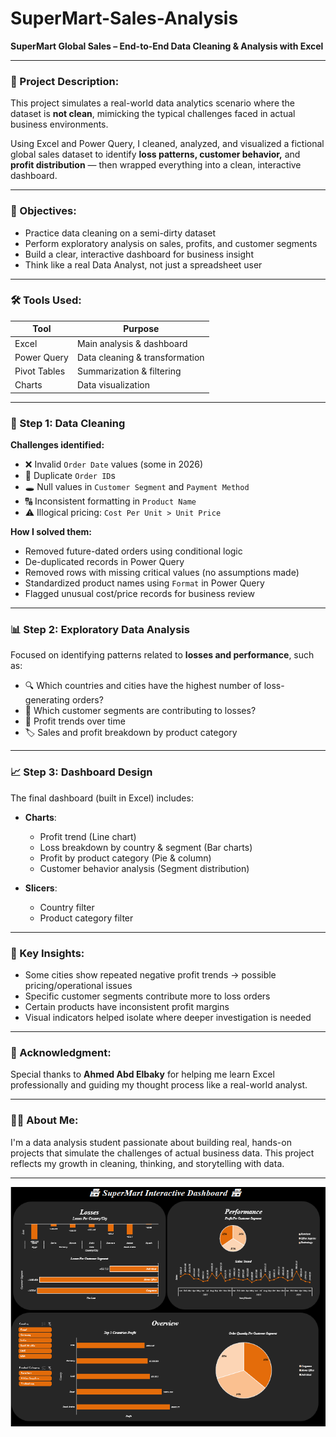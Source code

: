 # SuperMart-Sales-Analysis

**SuperMart Global Sales – End-to-End Data Cleaning & Analysis with Excel**

---

### 📌 Project Description:

This project simulates a real-world data analytics scenario where the dataset is **not clean**, mimicking the typical challenges faced in actual business environments.

Using Excel and Power Query, I cleaned, analyzed, and visualized a fictional global sales dataset to identify **loss patterns, customer behavior,** and **profit distribution** — then wrapped everything into a clean, interactive dashboard.

---

### 🎯 Objectives:

* Practice data cleaning on a semi-dirty dataset
* Perform exploratory analysis on sales, profits, and customer segments
* Build a clear, interactive dashboard for business insight
* Think like a real Data Analyst, not just a spreadsheet user

---

### 🛠 Tools Used:

| Tool         | Purpose                        |
| ------------ | ------------------------------ |
| Excel        | Main analysis & dashboard      |
| Power Query  | Data cleaning & transformation |
| Pivot Tables | Summarization & filtering      |
| Charts       | Data visualization             |

---

### 🧹 Step 1: Data Cleaning

**Challenges identified:**

* ❌ Invalid `Order Date` values (some in 2026)
* 🔁 Duplicate `Order ID`s
* 🕳️ Null values in `Customer Segment` and `Payment Method`
* 🔠 Inconsistent formatting in `Product Name`
* ⚠️ Illogical pricing: `Cost Per Unit > Unit Price`

**How I solved them:**

* Removed future-dated orders using conditional logic
* De-duplicated records in Power Query
* Removed rows with missing critical values (no assumptions made)
* Standardized product names using `Format` in Power Query
* Flagged unusual cost/price records for business review

---

### 📊 Step 2: Exploratory Data Analysis

Focused on identifying patterns related to **losses and performance**, such as:

* 🔍 Which countries and cities have the highest number of loss-generating orders?
* 👤 Which customer segments are contributing to losses?
* 🧾 Profit trends over time
* 🏷️ Sales and profit breakdown by product category

---

### 📈 Step 3: Dashboard Design

The final dashboard (built in Excel) includes:

* **Charts**:

  * Profit trend (Line chart)
  * Loss breakdown by country & segment (Bar charts)
  * Profit by product category (Pie & column)
  * Customer behavior analysis (Segment distribution)
* **Slicers**:

  * Country filter
  * Product category filter

---

### 📝 Key Insights:

* Some cities show repeated negative profit trends → possible pricing/operational issues
* Specific customer segments contribute more to loss orders
* Certain products have inconsistent profit margins
* Visual indicators helped isolate where deeper investigation is needed

---

### 🙌 Acknowledgment:

Special thanks to **Ahmed Abd Elbaky** for helping me learn Excel professionally and guiding my thought process like a real-world analyst.

---


### 🧑‍💻 About Me:

I'm a data analysis student passionate about building real, hands-on projects that simulate the challenges of actual business data.
This project reflects my growth in cleaning, thinking, and storytelling with data.

---
![SuperMart Sales Dashboard Preview](Dashboard.png)
